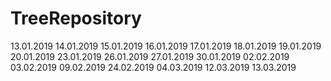 # TreeRepository

13.01.2019
14.01.2019
15.01.2019
16.01.2019
17.01.2019
18.01.2019
19.01.2019
20.01.2019
23.01.2019
26.01.2019
27.01.2019
30.01.2019
02.02.2019
03.02.2019
09.02.2019
24.02.2019
04.03.2019
12.03.2019
13.03.2019